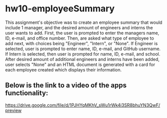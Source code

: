# hw10-employeeSummary

This assignment's objective was to create an employee summary that would include 1 manager, and the desired amount of engineers and interns the user wants to add. First, the user is prompted to enter the managers name, ID, e-mail, and office number. Then, are asked what type of employee to add next, with choices being "Engineer", "Intern", or "None". If Engineer is selected, user is prompted to enter name, ID, e-mail, and GitHub username. If Intern is selected, then user is prompted for name, ID, e-mail, and school. After desired amount of additional engineers and interns have been added, user selects "None" and an HTML document is generated with a card for each employee created which displays their information. 





## Below is the link to a video of the apps functionality:

https://drive.google.com/file/d/1PJHYqMKhV_sWu1rWk4i3SR8bhuYN3QwF/preview



